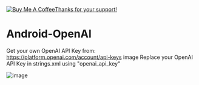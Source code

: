 <a href="https://www.buymeacoffee.com/jorgesys" target="_blank"><img src="https://www.buymeacoffee.com/assets/img/custom_images/orange_img.png" alt="Buy Me A Coffee" style="height: auto !important;width: auto !important;" >Thanks for your support!</a>
# Android-OpenAI

Get your own OpenAI API Key from: https://platform.openai.com/account/api-keys image Replace your OpenAI API Key in strings.xml using "openai_api_key"

![image](https://user-images.githubusercontent.com/6410761/228081060-a7849ce7-263c-4460-a1ef-aeaf87474824.png)
